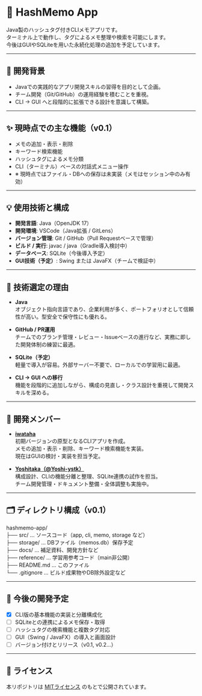 # 📝 HashMemo App

Java製のハッシュタグ付きCLIメモアプリです。  
ターミナル上で動作し、タグによるメモ整理や検索を可能にします。  
今後はGUIやSQLiteを用いた永続化処理の追加を予定しています。

---

## 🔧 開発背景

- Javaでの実践的なアプリ開発スキルの習得を目的として企画。
- チーム開発（Git/GitHub）の運用経験を積むことを重視。
- CLI → GUI へと段階的に拡張できる設計を意識して構築。

---

## ✨ 現時点での主な機能（v0.1）

- メモの追加・表示・削除
- キーワード検索機能
- ハッシュタグによるメモ分類
- CLI（ターミナル）ベースの対話式メニュー操作
- ※ 現時点ではファイル・DBへの保存は未実装（メモはセッション中のみ有効）

---

## 💡 使用技術と構成

- **開発言語**: Java（OpenJDK 17）
- **開発環境**: VSCode（Java拡張 / GitLens）
- **バージョン管理**: Git / GitHub（Pull Requestベースで管理）
- **ビルド / 実行**: javac / java（Gradle導入検討中）
- **データベース**: SQLite（今後導入予定）
- **GUI技術（予定）**: Swing または JavaFX（チームで検証中）

---

## 🧠 技術選定の理由

- **Java**  
  オブジェクト指向言語であり、企業利用が多く、ポートフォリオとして信頼性が高い。型安全で保守性にも優れる。

- **GitHub / PR運用**  
  チームでのブランチ管理・レビュー・Issueベースの進行など、実務に即した開発体制の練習に最適。

- **SQLite（予定）**  
  軽量で導入が容易。外部サーバー不要で、ローカルでの学習用に最適。

- **CLI → GUI への移行**  
  機能を段階的に追加しながら、構成の見直し・クラス設計を重視して開発スキルを深める。

---

## 👥 開発メンバー

- **[iwataha](https://github.com/iwataha)**  
  初期バージョンの原型となるCLIアプリを作成。  
  メモの追加・表示・削除、キーワード検索機能を実装。  
  現在はGUIの検討・実装を担当予定。

- **[Yoshitaka（@Yoshi-ystk）](https://github.com/Yoshi-ystk)**  
  構成設計、CLIの機能分離と整理、SQLite連携の試作を担当。  
  チーム開発管理・ドキュメント整備・全体調整も実施中。

---

## 🗂️ ディレクトリ構成（v0.1）

hashmemo-app/  
├── src/           … ソースコード（app, cli, memo, storage など）  
├── storage/       … DBファイル（memos.db）保存予定  
├── docs/          … 補足資料、開発方針など  
├── reference/     … 学習用参考コード（main非公開）  
├── README.md      … このファイル  
└── .gitignore     … ビルド成果物やDB除外設定など  

---

## 🚧 今後の開発予定

- [x] CLI版の基本機能の実装と分離構成化
- [ ] SQLiteとの連携によるメモ保存・取得
- [ ] ハッシュタグの検索機能と複数タグ対応
- [ ] GUI（Swing / JavaFX）の導入と画面設計
- [ ] バージョン付けとリリース（v0.1, v0.2...）

---

## 📄 ライセンス

本リポジトリは [MITライセンス](./LICENSE) のもとで公開されています。

